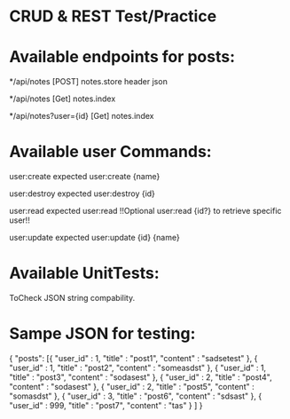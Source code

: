 # CRUD & REST Test/Practice

# Available endpoints for posts: 

 */api/notes [POST] notes.store header json
 
 */api/notes  [Get] notes.index
 
 */api/notes?user={id}  [Get] notes.index

# Available user Commands:

  user:create         expected user:create {name}
  
  user:destroy        expected user:destroy {id}
  
  user:read           expected user:read !!Optional user:read {id?} to retrieve specific user!!
  
  user:update         expected user:update {id} {name}
  
#  Available UnitTests:
 ToCheck JSON string compability.
  
# Sampe JSON for testing: 
{
	"posts": [{
		"user_id" : 1,
		"title" : "post1",
		"content" : "sadsetest"
	},
	{
		"user_id" : 1,
		"title" : "post2",
		"content" : "someasdst"
	},
	{
		"user_id" : 1,
		"title" : "post3",
		"content" : "sodasest"
	},
	{
		"user_id" : 2,
		"title" : "post4",
		"content" : "sodasest"
	},
	{
		"user_id" : 2,
		"title" : "post5",
		"content" : "somasdst"
	},
	{
		"user_id" : 3,
		"title" : "post6",
		"content" : "sdsast"
	},
	{
		"user_id" : 999,
		"title" : "post7",
		"content" : "tas"
	}
	]
}
